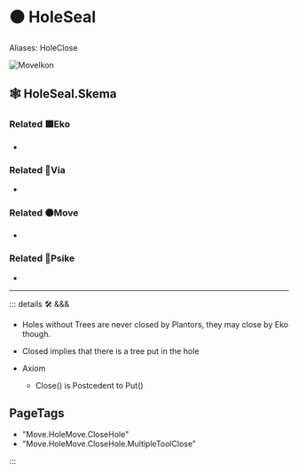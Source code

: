 # 🟠 <move>HoleSeal</move>

Aliases: HoleClose

![MoveIkon](/Move/Move_Ikon.png)

## 🕸 HoleSeal.Skema

### Related 🟩<eko>Eko</eko>

-

### Related 🔻<via>Via</via>

-

### Related 🟠<move>Move</move>

-

### Related 💜<psike>Psike</psike>

-

---

<!-- =================================================== -->
<!-- =================================================== -->
<!-- =================================================== -->
<!-- =================================================== -->
<!-- =================================================== -->
::: details 🛠 <dev>&&&</dev>

- Holes without Trees are never closed by Plantors, they may close by Eko though.
- Closed implies that there is a tree put in the hole

- Axiom
    - Close() is Postcedent to Put()

<h2>PageTags</h2>

- "Move.HoleMove.CloseHole"
- "Move.HoleMove.CloseHole.MultipleToolClose"

:::
